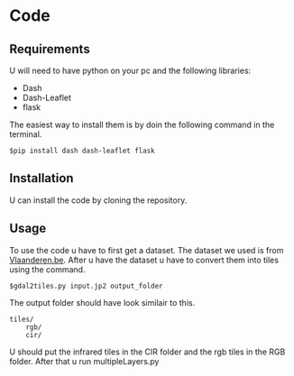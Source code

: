 # Code

## Requirements

U will need to have python on your pc and the following libraries:
- Dash 
- Dash-Leaflet 
- flask

The easiest way to install them is by doin the following command in the terminal.
```
$pip install dash dash-leaflet flask
```

## Installation

U can install the code by cloning the repository.

## Usage

To use the code u have to first get a dataset. The dataset we used is from [Vlaanderen.be](https://download.vlaanderen.be/product/9531). After u have the dataset u have to convert them into tiles using the command.

```
$gdal2tiles.py input.jp2 output_folder
```

The output folder should have look similair to this.

```
tiles/
    rgb/
    cir/
```

U should put the infrared tiles in the CIR folder and the rgb tiles in the RGB folder.
After that u run multipleLayers.py